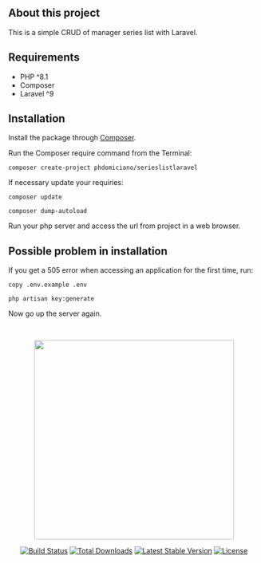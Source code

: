 ## About this project

This is a simple CRUD of manager series list with Laravel.

## Requirements

- PHP ^8.1
- Composer
- Laravel ^9

## Installation

Install the package through [Composer](http://getcomposer.org/). 

Run the Composer require command from the Terminal:

    composer create-project phdomiciano/serieslistlaravel

If necessary update your requiries:

    composer update

    composer dump-autoload

Run your php server and access the url from project in a web browser.

## Possible problem in installation

If you get a 505 error when accessing an application for the first time, run:

    copy .env.example .env

    php artisan key:generate

Now go up the server again.

<br />

<p align="center"><a href="https://laravel.com" target="_blank"><img src="https://raw.githubusercontent.com/laravel/art/master/logo-lockup/5%20SVG/2%20CMYK/1%20Full%20Color/laravel-logolockup-cmyk-red.svg" width="400"></a></p>

<p align="center">
<a href="https://travis-ci.org/laravel/framework"><img src="https://travis-ci.org/laravel/framework.svg" alt="Build Status"></a>
<a href="https://packagist.org/packages/laravel/framework"><img src="https://img.shields.io/packagist/dt/laravel/framework" alt="Total Downloads"></a>
<a href="https://packagist.org/packages/laravel/framework"><img src="https://img.shields.io/packagist/v/laravel/framework" alt="Latest Stable Version"></a>
<a href="https://packagist.org/packages/laravel/framework"><img src="https://img.shields.io/packagist/l/laravel/framework" alt="License"></a>
</p>
